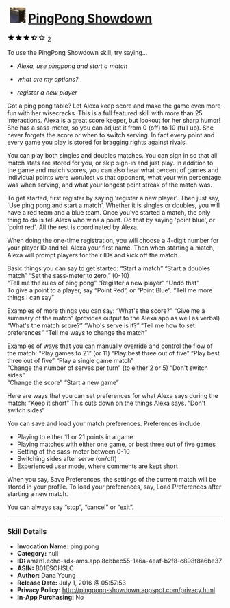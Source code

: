 # &nbsp;<img src="skill_icon" alt="PingPong Showdown icon" width="36"> [PingPong Showdown](http://alexa.amazon.com/#skills/amzn1.echo-sdk-ams.app.8cbbec55-1a6a-4eaf-b2f8-c898f8a6be37)
![3.6 stars](../../images/ic_star_black_18dp_1x.png)![3.6 stars](../../images/ic_star_black_18dp_1x.png)![3.6 stars](../../images/ic_star_black_18dp_1x.png)![3.6 stars](../../images/ic_star_half_black_18dp_1x.png)![3.6 stars](../../images/ic_star_border_black_18dp_1x.png) 2

To use the PingPong Showdown skill, try saying...

* *Alexa, use pingpong and start a match*

* *what are my options?*

* *register a new player*

Got a ping pong table? Let Alexa keep score and make the game even more fun with her wisecracks. This is a full featured skill with more than 25 interactions. Alexa is a great score keeper, but lookout for her sharp humor! She has a sass-meter, so you can adjust it from 0 (off) to 10 (full up). She never forgets the score or when to switch serving. In fact every point and every game you play is stored for bragging rights against rivals. 

You can play both singles and doubles matches. You can sign in so that all match stats are stored for you, or skip sign-in and just play. In addition to the game and match scores, you can also hear what percent of  games and individual points were won/lost vs that opponent, what your win percentage was when serving, and what your longest point streak of the match was.

To get started, first register by saying 'register a new player'. Then just say, 'Use ping pong and start a match'. Whether it is singles or doubles, you will have a red team and a blue team. Once you've started a match, the only thing to do is tell Alexa who wins a point. Do that by saying 'point blue', or 'point red'. All the rest is coordinated by Alexa. 

When doing the one-time registration, you will choose a 4-digit number for your player ID and tell Alexa your first name. Then when starting a match, Alexa will prompt players for their IDs and kick off the match.


Basic things you can say to get started: 
 “Start a match”
 “Start a doubles match”
 “Set the sass-meter to zero.” (0-10)	
 “Tell me the rules of ping pong”
“Register a new player”
 “Undo that”	
To give a point to a player, say “Point Red”, or “Point Blue”.
“Tell me more things I can say”	
		
Examples of more things you can say:
“What's the score?”
“Give me a summary of the match” (provides output to the Alexa app as well as verbal)
“What's the match score?”
“Who's serve is it?”
“Tell me how to set preferences”
“Tell me ways to change the match”

Examples of ways that you can manually override and control the flow of the match:
“Play games to 21” (or 11)
“Play best three out of five”
“Play best three out of five” 
“Play a single game match”  
“Change the number of serves per turn” (to either 2 or 5)
“Don't switch sides”	
“Change the score”
“Start a new game”

Here are ways that you can set preferences for what Alexa says during the match:
“Keep it short” This cuts down on the things Alexa says.
“Don't switch sides”

You can save and load your match preferences. Preferences include:
- Playing to either 11 or 21 points in a game
- Playing matches with either one game, or best three out of five games
- Setting of the sass-meter between 0-10
- Switching sides after serve (on/off)
- Experienced user mode, where comments are kept short

When you say, Save Preferences, the settings of the current match will be stored in your profile. 
To load your preferences, say, Load Preferences after starting a new match.

You can always say “stop”, “cancel” or “exit”.

***

### Skill Details

* **Invocation Name:** ping pong
* **Category:** null
* **ID:** amzn1.echo-sdk-ams.app.8cbbec55-1a6a-4eaf-b2f8-c898f8a6be37
* **ASIN:** B01ESOHSLC
* **Author:** Dana Young
* **Release Date:** July 1, 2016 @ 05:57:53
* **Privacy Policy:** http://pingpong-showdown.appspot.com/privacy.html
* **In-App Purchasing:** No
